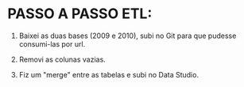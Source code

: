 # PASSO A PASSO ETL:

1. Baixei as duas bases (2009 e 2010), subi no Git para que pudesse consumi-las por url.

2. Removi as colunas vazias.

3. Fiz um "merge" entre as tabelas e subi no Data Studio.
